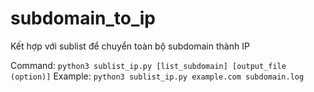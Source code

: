 # subdomain_to_ip
Kết hợp với sublist để chuyển toàn bộ subdomain thành IP

Command:
`python3 sublist_ip.py [list_subdomain] [output_file (option)]`
Example:
`python3 sublist_ip.py example.com subdomain.log`
